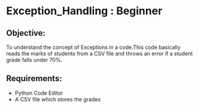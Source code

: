 # Exception_Handling : Beginner 
## Objective:
To understand the concept of Exceptions in a code.This code basically reads the marks of students from a CSV file and throws an error if a student grade falls under 70%.
## Requirements:
- Python Code Editor
- A CSV file which stores the grades 
